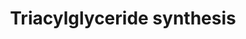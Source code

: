 ---
annotations:
- id: PW:0000736
  parent: classic metabolic pathway
  type: Pathway Ontology
  value: triacylglycerol biosynthetic pathway
authors:
- Evelo
- MaintBot
- AlexanderPico
- Khanspers
- AdrienDefay
- Jessev1993
- Egonw
- Eweitz
citedin: ''
communities:
- ONTOX
description: Triacylglyceride (or triglyceride) is a major component of skin oils,
  animal and vegetable fats, and supports the transfer of adipose and glucose between
  the liver and circulatory system. Triacylglyceride is synthesized from glycerol
  and three fatty acids. The terminal step of synthesis is performed by Diglyceride
  acyltransferase (DGAT).
last-edited: 2024-05-14
ndex: 2d46df2c-8b61-11eb-9e72-0ac135e8bacf
organisms:
- Homo sapiens
redirect_from:
- /index.php/Pathway:WP325
- /instance/WP325
- /instance/WP325_r129570
revision: r129570
schema-jsonld:
- '@context': https://schema.org/
  '@id': https://wikipathways.github.io/pathways/WP325.html
  '@type': Dataset
  creator:
    '@type': Organization
    name: WikiPathways
  description: Triacylglyceride (or triglyceride) is a major component of skin oils,
    animal and vegetable fats, and supports the transfer of adipose and glucose between
    the liver and circulatory system. Triacylglyceride is synthesized from glycerol
    and three fatty acids. The terminal step of synthesis is performed by Diglyceride
    acyltransferase (DGAT).
  keywords:
  - AGPAT1
  - AGPAT2
  - AGPAT3
  - AGPAT4
  - AGPAT5
  - AGPS
  - Acyl dihydroxyacetone phosphate
  - DGAT1
  - DGAT2
  - Diacylglycerol
  - Dihydroxyacetone phosphate
  - Fatty acyl CoA
  - GK
  - GK2
  - GNPAT
  - GPAM
  - GPD1
  - Glycerol
  - Glycerol-3-phosphate
  - LIPC
  - LIPE
  - LIPF
  - LPL
  - Lysophosphatidic acid
  - MOGAT1
  - MOGAT2
  - MOGAT3
  - Monoacylglycerol
  - PNPLA2
  - PPAP2A
  - PPAP2B
  - PPAP2C
  - Phosphatidic acid
  - Triacylglycerol
  license: CC0
  name: Triacylglyceride synthesis
seo: CreativeWork
title: Triacylglyceride synthesis
wpid: WP325
---